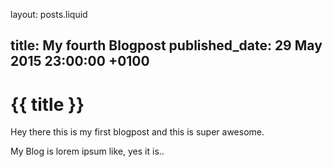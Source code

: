 layout: posts.liquid

title:   My fourth Blogpost
published_date:    29 May 2015 23:00:00 +0100
---
# {{ title }}

Hey there this is my first blogpost and this is super awesome.

My Blog is lorem ipsum like, yes it is..
